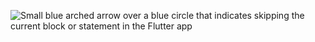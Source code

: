 ![Small blue arched arrow over a blue circle that indicates skipping the current block or statement in the Flutter app](/assets/images/docs/testing/debugging/vscode-icons/step-over.png)